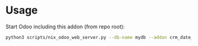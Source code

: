 # Usage

Start Odoo including this addon (from repo root):

```bash
python3 scripts/nix_odoo_web_server.py --db-name mydb --addon crm_date_deadline_required
```
